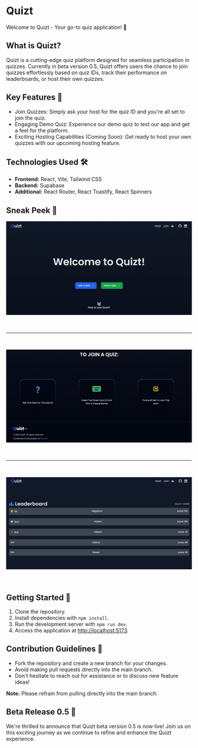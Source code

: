 # Quizt

Welcome to Quizt - Your go-to quiz application! 🚀

## What is Quizt?

Quizt is a cutting-edge quiz platform designed for seamless participation in quizzes. Currently in beta version 0.5, Quizt offers users the chance to join quizzes effortlessly based on quiz IDs, track their performance on leaderboards, or host their own quizzes.

## Key Features 🌟

- Join Quizzes: Simply ask your host for the quiz ID and you're all set to join the quiz.
- Engaging Demo Quiz: Experience our demo quiz to test our app and get a feel for the platform.
- Exciting Hosting Capabilities (Coming Soon): Get ready to host your own quizzes with our upcoming hosting feature.

## Technologies Used 🛠️

- **Frontend:** React, Vite, Tailwind CSS
- **Backend:** Supabase
- **Additional:** React Router, React Toastify, React Spinners

## Sneak Peek 📸

![Preview 1](/public/images/Landing.png)

<br>
<hr>
<br>

![Preview 3](/public/images/Instructions.png)

<br>
<hr>
<br>

![Preview 2](/public/images/Leaderboard.png)

<br>

## Getting Started 🚀

1. Clone the repository.
2. Install dependencies with `npm install`.
3. Run the development server with `npm run dev`.
4. Access the application at [http://localhost:5173](http://localhost:5173).

## Contribution Guidelines 🤝

- Fork the repository and create a new branch for your changes.
- Avoid making pull requests directly into the main branch.
- Don't hesitate to reach out for assistance or to discuss new feature ideas!

**Note:** Please refrain from pulling directly into the main branch.

## Beta Release 0.5 🚀

We're thrilled to announce that Quizt beta version 0.5 is now live! Join us on this exciting journey as we continue to refine and enhance the Quizt experience.
